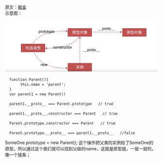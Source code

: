 原文：[掘金](https://juejin.im/post/5c08ba1ff265da612577e862)
<br>
示意图：<br>
<p>
    <img src="https://raw.githubusercontent.com/yuminjustin/jfaver/master/2018/es5_proto_/示意图.jpg">
</p>

      function Parent(){
           this.name = 'parent';
      }
      var parent1 = new Parent()
      
      parent1.__proto__ === Parent.prototype   // true
      
      parent1.__proto__.constructor === Parent   // true
      
      Parent.prototype.constructor === Parent   // true
      
      Parent.prototype.__proto__ === parent1.__proto__   //false


SomeOne.prototype = new Parent(); 这个操作把父类的实例给了SomeOne的原型，所以通过这个我们就可以找到父级的name，这就是原型链，一层一层的，像一个链条；
